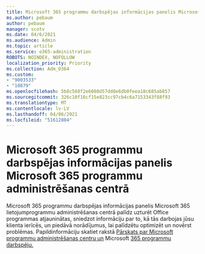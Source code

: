 ```yaml
---
title: Microsoft 365 programmu darbspējas informācijas panelis Microsoft 365 programmu administrēšanas centrā
ms.author: pebaum
author: pebaum
manager: scotv
ms.date: 04/6/2021
ms.audience: Admin
ms.topic: article
ms.service: o365-administration
ROBOTS: NOINDEX, NOFOLLOW
localization_priority: Priority
ms.collection: Adm_O364
ms.custom:
- "9003533"
- "10879"
ms.openlocfilehash: 5b8c568f2e6080d57dd8e6db0feea18c685ab857
ms.sourcegitcommit: 326c10f16cf15e823cc97cb4c6a7153343f88f93
ms.translationtype: MT
ms.contentlocale: lv-LV
ms.lasthandoff: 04/06/2021
ms.locfileid: "51612804"
---
```

# <a name="microsoft-365-apps-health-dashboard-in-the-microsoft-365-apps-admin-center"></a>Microsoft 365 programmu darbspējas informācijas panelis Microsoft 365 programmu administrēšanas centrā

Microsoft 365 programmu darbspējas informācijas panelis Microsoft 365 lietojumprogrammu administrēšanas centrā palīdz uzturēt Office programmas atjauninātas, sniedzot informāciju par to, kā tās darbojas jūsu klienta ierīcēs, un piedāvā norādījumus, lai palīdzētu optimizēt un novērst problēmas. Papildinformāciju skatiet rakstā [Pārskats par Microsoft programmu administrēšanas centru un](https://docs.microsoft.com/deployoffice/admincenter/overview) Microsoft [365 programmu darbspēju.](https://docs.microsoft.com/deployoffice/admincenter/microsoft-365-apps-health)



